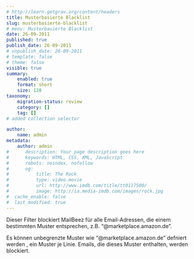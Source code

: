 ```yaml
---
# http://learn.getgrav.org/content/headers
title: Musterbasierte Blacklist
slug: musterbasierte-blacklist
# menu: Musterbasierte Blacklist
date: 26-09-2011
published: true
publish_date: 26-09-2011
# unpublish_date: 26-09-2011
# template: false
# theme: false
visible: true
summary:
    enabled: true
    format: short
    size: 128
taxonomy:
    migration-status: review
    category: []
    tag: []
# added collection selector

author:
    name: admin
metadata:
    author: admin
#      description: Your page description goes here
#      keywords: HTML, CSS, XML, JavaScript
#      robots: noindex, nofollow
#      og:
#          title: The Rock
#          type: video.movie
#          url: http://www.imdb.com/title/tt0117500/
#          image: http://ia.media-imdb.com/images/rock.jpg
#  cache_enable: false
#  last_modified: true
---
```


Dieser Filter blockiert MailBeez für alle Email-Adressen, die einem bestimmten Muster entsprechen, z.B. “@marketplace.amazon.de”.

Es können unbegrenzte Muster wie “@marketplace.amazon.de” defniert werden , ein Muster je Linie. Emails, die dieses Muster enthalten, werden blockiert.
